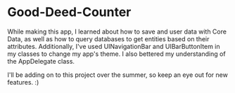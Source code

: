 # Good-Deed-Counter

While making this app, I learned about how to save and user data with Core Data, as well as how to query databases to get entities based on their attributes. Additionally, I've used UINavigationBar and UIBarButtonItem in my classes to change my app's theme. I also bettered my understanding of the AppDelegate class.

I'll be adding on to this project over the summer, so keep an eye out for new features. :)
